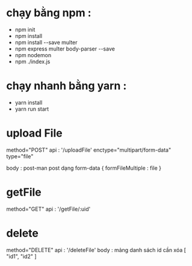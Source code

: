 # chạy bằng npm :

   - npm init
   - npm install
   - npm install --save multer
   - npm express multer body-parser --save
   - npm nodemon
   - npm ./index.js

# chạy nhanh bằng yarn :

   - yarn install
   - yarn run start

# upload File

method="POST"
api : '/uploadFile'
enctype="multipart/form-data"
type="file"

body :
post-man post dạng form-data
{
formFileMultiple : file
}

# getFile

method="GET"
api : '/getFile/:uid'

# delete

method="DELETE"
api : '/deleteFile'
body :
mảng danh sách id cần xóa
[
"id1",
"id2"
]
